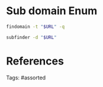 # Sub domain Enum
```bash
findomain -t "$URL" -q
```

```bash
subfinder -d "$URL"
```

# References

Tags:
    #assorted

